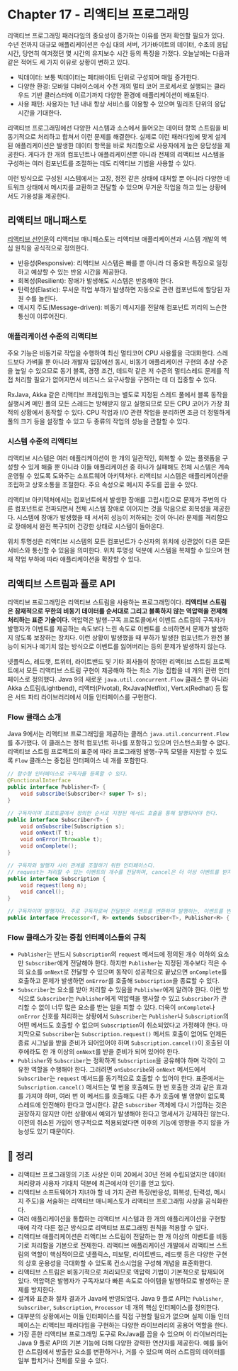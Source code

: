 # Chapter 17 - 리액티브 프로그래밍
리액티브 프로그래밍 패러다임의 중요성이 증가하는 이유를 먼저 확인할 필요가 있다. 수년 전까지 대규모 애플리케이션은 수십 대의 서버, 기가바이트의 데이터, 수초의 응답 시간, 당연히 여겨졌던 몇 시간의 유지보수 시간 등의 특징을 가졌다. 오늘날에는 다음과 같은 적어도 세 가지 이유로 상황이 변하고 있다.

- 빅데이터: 보통 빅데이터는 페타바이트 단위로 구성되며 매일 증가한다.
- 다양한 환경: 모바일 디바이스에서 수천 개의 멀티 코어 프로세서로 실행되는 클라우드 기반 클러스터에 이르기까지 다양한 환경에 애플리케이션이 배포된다.
- 사용 패턴: 사용자는 1년 내내 항상 서비스를 이용할 수 있으며 밀리초 단위의 응답 시간을 기대한다.

리액티브 프로그래밍에선 다양한 시스템과 소스에서 들어오는 데이터 항목 스트림을 비동기적으로 처리하고 합쳐서 이런 문제를 해결한다. 실제로 이런 패러다임에 맞게 설계된 애플리케이션은 발생한 데이터 항목을 바로 처리함으로 사용자에게 높은 응답성을 제공한다. 게다가 한 개의 컴포넌트나 애플리케이션뿐 아니라 전체의 리액티브 시스템을 구성하는 여러 컴포넌트를 조절하는 데도 리액티브 기법을 사용할 수 있다.

이런 방식으로 구성된 시스템에서는 고장, 정전 같은 상태에 대처할 뿐 아니라 다양한 네트워크 상태에서 메시지를 교환하고 전달할 수 있으며 무거운 작업을 하고 있는 상황에서도 가용성을 제공한다.

## 리액티브 매니패스토
[리액티브 선언문](https://www.reactivemanifesto.org/ko)의 리액티브 매니패스토는 리액티브 애플리케이션과 시스템 개발의 핵심 원칙을 공식적으로 정의한다.

- 반응성(Responsive): 리액티브 시스템은 빠를 뿐 아니라 더 중요한 특징으로 일정하고 예상할 수 있는 반응 시간을 제공한다.
- 회복성(Resilient): 장애가 발생해도 시스템은 반응해야 한다.
- 탄력성(Elastic): 무서운 작업 부하가 발생하면 자동으로 관련 컴포넌트에 할당된 자원 수를 늘린다.
- 메시지 주도(Message-driven): 비동기 메시지를 전달해 컴포넌트 끼리의 느슨한 통신이 이루어진다.

### 애플리케이션 수준의 리액티브
주요 기능은 비동기로 작업을 수행하여 최신 멀티코어 CPU 사용률을 극대화한다. 스레드보다 가벼울 뿐 아니라 개발자 입장에선 동시, 비동기 애플리케이션 구현의 추상 수준을 높일 수 있으므로 동기 블록, 경쟁 조건, 데드락 같은 저 수준의 멀티스레드 문제를 직접 처리할 필요가 없어지면서 비즈니스 요구사항을 구현하는 데 더 집중할 수 있다.

RxJava, Akka 같은 리액티브 프레임워크는 별도로 지정된 스레드 풀에서 블록 동작을 실행시켜 메인 풀의 모든 스레드는 방해받지 않고 실행되므로 모든 CPU 코어가 가장 최적의 상황에서 동작할 수 있다. CPU 작업과 I/O 관련 작업을 분리하면 조금 더 정밀하게 풀의 크기 등을 설정할 수 있고 두 종류의 작업의 성능을 관찰할 수 있다.

### 시스템 수준의 리액티브
리액티브 시스템은 여러 애플리케이션이 한 개의 일관적인, 회복할 수 있는 플랫폼을 구성할 수 있게 해줄 뿐 아니라 이들 애플리케이션 중 하나가 실패해도 전체 시스템은 계속 운영될 수 있도록 도와주는 소프트웨어 아키텍처다. 리액티브 시스템은 애플리케이션을 조립하고 상호소통을 조절한다. 주요 속성으로 메시지 주도를 꼽을 수 있다.

리액티브 아키텍처에서는 컴포넌트에서 발생한 장애를 고립시킴으로 문제가 주변의 다른 컴포넌트로 전파되면서 전체 시스템 장애로 이어지는 것을 막음으로 회복성을 제공한다. 시스템에 장애가 발생했을 때 서서히 성능이 저하되는 것이 아니라 문제를 격리함으로 장애에서 완전 복구되어 건강한 상태로 시스템이 돌아온다.

위치 투명성은 리액티브 시스템의 모든 컴포넌트가 수신자의 위치에 상관없이 다른 모든 서비스와 통신할 수 있음을 의미한다. 위치 투명성 덕분에 시스템을 복제할 수 있으며 현재 작업 부하에 따라 애플리케이션을 확장할 수 있다.

## 리액티브 스트림과 플로 API
리액티브 프로그래밍은 리액티브 스트림을 사용하는 프로그래밍이다. **리액티브 스트림은 잠재적으로 무한의 비동기 데이터를 순서대로 그리고 블록하지 않는 역압력을 전제해 처리하는 표준 기술이다.** 역압력은 발행-구독 프로토콜에서 이벤트 스트림의 구독자가 발행자가 이벤트를 제공하는 속도보다 느린 속도로 이벤트를 소비하면서 문제가 발생하지 않도록 보장하는 장치다. 이런 상황이 발생했을 때 부하가 발생한 컴포넌트가 완전 불능이 되거나 예기치 않는 방식으로 이벤트를 잃어버리는 등의 문제가 발생하지 않는다.

넷플릭스, 레드햇, 트위터, 라이트밴드 및 기타 회사들이 참여한 리액티브 스트림 프로젝트에서 모든 리액티브 스트림 구현이 제공해야 하는 최소 기능 집합을 네 개의 관련 인터페이스로 정의했다. Java 9의 새로운 `java.util.concurrent.Flow` 클래스 뿐 아니라 Akka 스트림(Lightbend), 리액터(Pivotal), RxJava(Netflix), Vert.x(Redhat) 등 많은 서드 파티 라이브러리에서 이들 인터페이스를 구현한다.

### Flow 클래스 소개
Java 9에서는 리액티브 프로그래밍을 제공하는 클래스 `java.util.concurrent.Flow`를 추가했다. 이 클래스는 정적 컴포넌트 하나를 포함하고 있으며 인스턴스화할 수 없다. 리액티브 스트림 프로젝트의 표준에 따라 프로그래밍 발행-구독 모델을 지원할 수 있도록 `Flow` 클래스는 중첩된 인터페이스 네 개를 포함한다.

```java
// 함수형 인터페이스로 구독자를 등록할 수 있다.
@FunctionalInterface
public interface Publisher<T> {
    void subscribe(Subscriber<? super T> s);
}

// 구독자이며 프로토콜에서 정의한 순서로 지정된 메서드 호출을 통해 발행되어야 한다.
public interface Subscriber<T> {
    void onSubscribe(Subscription s);
    void onNext(T t);
    void onError(Throwable t);
    void onComplete();
}

// 구독자와 발행자 사이 관계를 조절하기 위한 인터페이스다.
// request는 처리할 수 있는 이벤트의 개수를 전달하며, cancel은 더 이상 이벤트를 받지 않음을 통지한다.
public interface Subscription {
    void request(long n);
    void cancel();
}

// 구독자이며 발행자다. 주로 구독자로써 전달받은 이벤트를 변환하여 발행하는, 이벤트를 변환하는 역할을 수행한다.
public interface Processor<T, R> extends Subscriber<T>, Publisher<R> { }
```

### Flow 클래스가 갖는 중첩 인터페이스들의 규칙
- `Publisher`는 반드시 `Subscription`의 `request` 메서드에 정의된 개수 이하의 요소만 `Subscriber`에게 전달해야 한다. 하지만 `Publisher`는 지정된 개수보다 적은 수의 요소를 `onNext`로 전달할 수 있으며 동작이 성공적으로 끝났으면 `onComplete`를 호출하고 문제가 발생하면 `onError`를 호출해 `Subscription`을 종료할 수 있다.
- `Subscriber`는 요소를 받아 처리할 수 있음을 `Publisher`에게 알려야 한다. 이런 방식으로 `Subscriber`는 `Publisher`에게 역압력을 행사할 수 있고 `Subscriber`가 관리할 수 없이 너무 많은 요소를 받는 일을 피할 수 있다. 더욱이 `onComplete`나 `onError` 신호를 처리하는 상황에서 `Subscriber`는 `Publisher`나 `Subscription`의 어떤 메서드도 호출할 수 없으며 `Subscription`이 취소되었다고 가정해야 한다. 마지막으로 `Subscriber`는 `Subscription.request()` 메서드 호출이 없어도 언제든 종료 시그널을 받을 준비가 되어있어야 하며 `Subscription.cancel()`이 호출된 이후에라도 한 개 이상의 `onNext`를 받을 준비가 되어 있어야 한다.
- `Publisher`와 `Subscriber`는 정확하게 `Subscription`을 공유해야 하며 각각이 고유한 역할을 수행해야 한다. 그러려면 `onSubscribe`와 `onNext` 메서드에서 `Subscriber`는 `request` 메서드를 동기적으로 호출할 수 있어야 한다. 표준에서는 `Subscription.cancel()` 메서드는 몇 번을 호출해도 한 번 호출한 것과 같은 효과를 가져야 하며, 여러 번 이 메서드를 호출해도 다른 추가 호출에 별 영향이 없도록 스레드에 안전해야 한다고 명시한다. 같은 `Subscriber` 객체에 다시 가입하는 것은 권장하지 않지만 이런 상황에서 예외가 발생해야 한다고 명세서가 강제하진 않는다. 이전의 취소된 가입이 영구적으로 적용되었다면 이후의 기능에 영향을 주지 않을 가능성도 있기 때문이다.

## 📌 정리
- 리액티브 프로그래밍의 기초 사상은 이미 20에서 30년 전에 수립되었지만 데이터 처리량과 샤용자 기대치 덕분에 최근에서야 인기를 얻고 있다.
- 리액티브 소프트웨어가 지녀야 할 네 가지 관련 특징(반응성, 회복성, 탄력성, 메시지 주도)을 서술하는 리액티브 매니페스토가 리액티브 프로그래밍 사상을 공식화한다.
- 여러 애플리케이션을 통합하는 리액티브 시스템과 한 개의 애플리케이션을 구현할 때에 각각 다른 접근 방식으로 리액티브 프로그래밍 원칙을 적용할 수 있다.
- 리액티브 애플리케이션은 리액티브 스트림이 전달하는 한 개 이상의 이벤트를 비동기로 처리함을 기본으로 전제한다. 리액티브 애플리케이션 개발에서 리액티브 스트림의 역할이 핵심적이므로 넷플릭스, 피보탈, 라이트벤드, 레드햇 등은 다양한 구현의 상호 운용성을 극대화할 수 있도록 컨소시엄을 구성해 개념을 표준화한다.
- 리액티브 스트림은 비동기적으로 처리되므로 역압력 기법이 기본적으로 탑재되어 있다. 역압력은 발행자가 구독자보다 빠른 속도로 아이템을 발행하므로 발생하는 문제를 방지한다.
- 설계와 표준화 절차 결과가 Java에 반영되었다. Java 9 플로 API는 `Publisher`, `Subscriber`, `Subscription`, `Processor` 네 개의 핵심 인터페이스를 정의한다.
- 대부분의 상황에서는 이들 인터페이스를 직접 구현할 필요가 없으며 실제 이들 인터페이스는 리액티브 패러다임을 구현하는 다양한 라이브러리의 공용어 역할을 한다.
- 가장 흔한 리액티브 프로그래밍 도구로 RxJava를 꼽을 수 있으며 이 라이브러리는 Java 9 플로 API의 기본 기능에 더해 다양한 강력한 연산자를 제공한다. 예를 들어 한 스트림에서 방출한 요소를 변환하거나, 거를 수 있으며 여러 스트림의 데이터를 일부 합치거나 전체를 모을 수 있다.